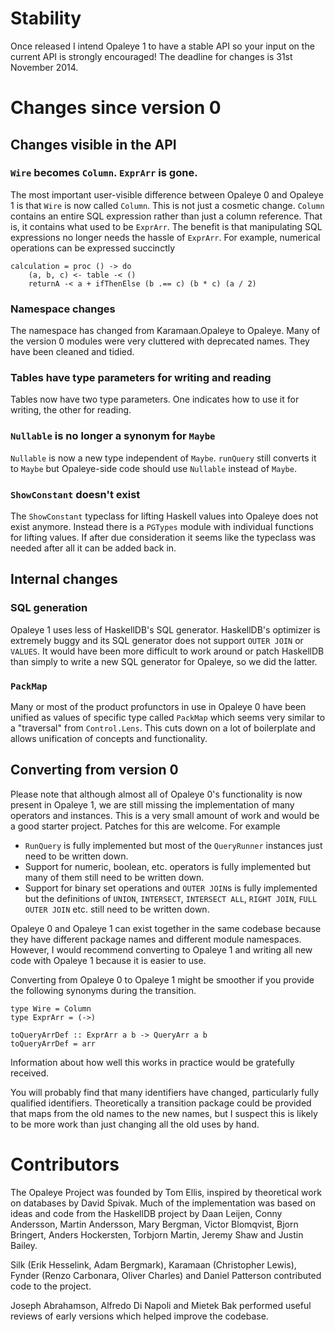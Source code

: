 # Stability

Once released I intend Opaleye 1 to have a stable API so your input on
the current API is strongly encouraged!  The deadline for changes is
31st November 2014.

# Changes since version 0

## Changes visible in the API

### `Wire` becomes `Column`.  `ExprArr` is gone.

The most important user-visible difference between Opaleye 0 and
Opaleye 1 is that `Wire` is now called `Column`.  This is not just a
cosmetic change.  `Column` contains an entire SQL expression rather
than just a column reference.  That is, it contains what used to be
`ExprArr`.  The benefit is that manipulating SQL expressions no longer
needs the hassle of `ExprArr`.  For example, numerical operations can
be expressed succinctly

    calculation = proc () -> do
        (a, b, c) <- table -< ()
        returnA -< a + ifThenElse (b .== c) (b * c) (a / 2)

### Namespace changes

The namespace has changed from Karamaan.Opaleye to Opaleye.  Many of
the version 0 modules were very cluttered with deprecated names.  They
have been cleaned and tidied.

### Tables have type parameters for writing and reading

Tables now have two type parameters.  One indicates how to use it for
writing, the other for reading.

### `Nullable` is no longer a synonym for `Maybe`

`Nullable` is now a new type independent of `Maybe`.  `runQuery` still
converts it to `Maybe` but Opaleye-side code should use `Nullable`
instead of `Maybe`.

### `ShowConstant` doesn't exist

The `ShowConstant` typeclass for lifting Haskell values into Opaleye
does not exist anymore.  Instead there is a `PGTypes` module with
individual functions for lifting values.  If after due consideration
it seems like the typeclass was needed after all it can be added back
in.

## Internal changes

### SQL generation

Opaleye 1 uses less of HaskellDB's SQL generator.  HaskellDB's
optimizer is extremely buggy and its SQL generator does not support
`OUTER JOIN` or `VALUES`.  It would have been more difficult to work
around or patch HaskellDB than simply to write a new SQL generator for
Opaleye, so we did the latter.

### `PackMap`

Many or most of the product profunctors in use in Opaleye 0 have been
unified as values of specific type called `PackMap` which seems very
similar to a "traversal" from `Control.Lens`.  This cuts down on a lot
of boilerplate and allows unification of concepts and functionality.

## Converting from version 0

Please note that although almost all of Opaleye 0's functionality is
now present in Opaleye 1, we are still missing the implementation of
many operators and instances.  This is a very small amount of work and
would be a good starter project.  Patches for this are welcome.  For
example

* `RunQuery` is fully implemented but most of the `QueryRunner`
  instances just need to be written down.
* Support for numeric, boolean, etc. operators is fully
  implemented but many of them still need to be written down.
* Support for binary set operations and `OUTER JOIN`s is fully
  implemented but the definitions of `UNION`, `INTERSECT`,
  `INTERSECT ALL`, `RIGHT JOIN`, `FULL OUTER JOIN` etc. still need
  to be written down.

Opaleye 0 and Opaleye 1 can exist together in the same codebase
because they have different package names and different module
namespaces.  However, I would recommend converting to Opaleye 1 and
writing all new code with Opaleye 1 because it is easier to use.

Converting from Opaleye 0 to Opaleye 1 might be smoother if you
provide the following synonyms during the transition.

    type Wire = Column
    type ExprArr = (->)

    toQueryArrDef :: ExprArr a b -> QueryArr a b
    toQueryArrDef = arr

Information about how well this works in practice would be gratefully
received.

You will probably find that many identifiers have changed,
particularly fully qualified identifiers.  Theoretically a transition
package could be provided that maps from the old names to the new
names, but I suspect this is likely to be more work than just changing
all the old uses by hand.

# Contributors

The Opaleye Project was founded by Tom Ellis, inspired by theoretical
work on databases by David Spivak.  Much of the implementation was
based on ideas and code from the HaskellDB project by Daan Leijen,
Conny Andersson, Martin Andersson, Mary Bergman, Victor Blomqvist,
Bjorn Bringert, Anders Hockersten, Torbjorn Martin, Jeremy Shaw and
Justin Bailey.

Silk (Erik Hesselink, Adam Bergmark), Karamaan (Christopher Lewis),
Fynder (Renzo Carbonara, Oliver Charles) and Daniel Patterson
contributed code to the project.

Joseph Abrahamson, Alfredo Di Napoli and Mietek Bak performed useful
reviews of early versions which helped improve the codebase.
